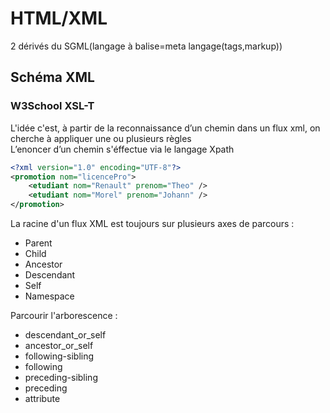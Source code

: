 # HTML/XML

2 dérivés du SGML(langage à balise=meta langage(tags,markup))

## Schéma XML

### W3School XSL-T

L'idée c'est, à partir de la reconnaissance d’un chemin dans un flux xml, on cherche à appliquer une ou plusieurs règles  
L’enoncer d’un chemin s'éffectue via le langage Xpath

```XML
<?xml version="1.0" encoding="UTF-8"?>
<promotion nom="licencePro">
    <etudiant nom="Renault" prenom="Theo" />
    <etudiant nom="Morel" prenom="Johann" />
</promotion>
```

La racine d'un flux XML est toujours sur plusieurs axes de parcours :

* Parent
* Child
* Ancestor
* Descendant
* Self
* Namespace

Parcourir l'arborescence :

* descendant_or_self
* ancestor_or_self
* following-sibling
* following
* preceding-sibling
* preceding
* attribute
